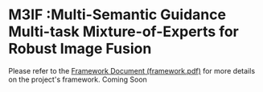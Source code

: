 # M3IF :Multi-Semantic Guidance Multi-task Mixture-of-Experts for Robust Image Fusion
Please refer to the [Framework Document (framework.pdf)](framework.pdf) for more details on the project's framework.
Coming Soon
